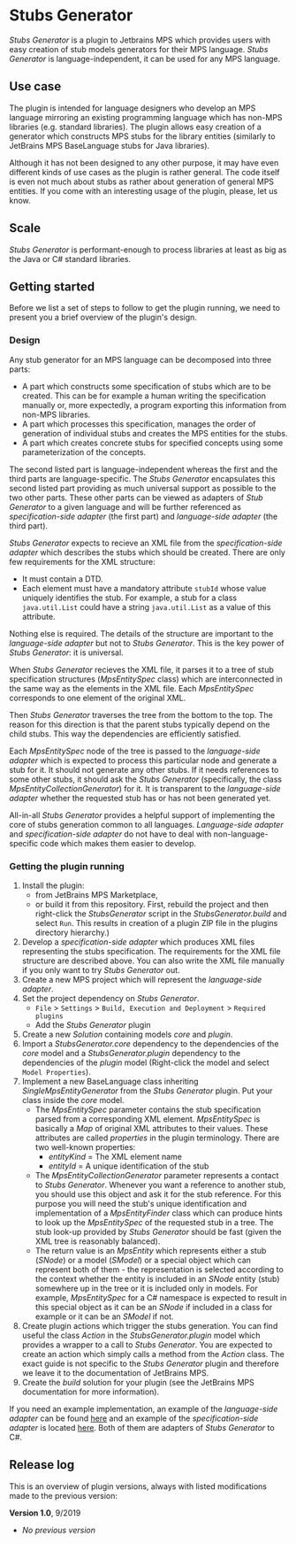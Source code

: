 # Stubs Generator

*Stubs Generator* is a plugin to Jetbrains MPS which provides users with easy creation of stub
models generators for their MPS language. *Stubs Generator* is language-independent, it can be
used for any MPS language.

## Use case

The plugin is intended for language designers who develop an MPS language mirroring an existing
programming language which has non-MPS libraries (e.g. standard libraries). The plugin allows
easy creation of a generator which constructs MPS stubs for the library entities (similarly to
JetBrains MPS BaseLanguage stubs for Java libraries).

Although it has not been designed to any other purpose, it may have even different kinds of use
cases as the plugin is rather general. The code itself is even not much about stubs as rather
about generation of general MPS entities. If you come with an interesting usage of the plugin,
please, let us know.

## Scale

*Stubs Generator* is performant-enough to process libraries at least as big as the Java or
C# standard libraries.

## Getting started

Before we list a set of steps to follow to get the plugin running, we need to present you a brief
overview of the plugin's design.

### Design

Any stub generator for an MPS language can be decomposed into three parts:
- A part which constructs some specification of stubs which are to be created. This can be for
example a human writing the specification manually or, more expectedly, a program exporting this
information from non-MPS libraries.
- A part which processes this specification, manages the order of generation of individual
stubs and creates the MPS entities for the stubs.
- A part which creates concrete stubs for specified concepts using some parameterization of
the concepts.

The second listed part is language-independent whereas the first and the third parts are
language-specific. The *Stubs Generator* encapsulates this second listed part providing as much
universal support as possible to the two other parts. These other parts can be viewed as adapters of
*Stub Generator* to a given language and will be further referenced as *specification-side adapter*
(the first part) and *language-side adapter* (the third part).

*Stubs Generator* expects to recieve an XML file from the *specification-side adapter* which
describes the stubs which should be created. There are only few requirements for the XML structure:
- It must contain a DTD.
- Each element must have a mandatory attribute `stubId` whose value uniquely identifies the stub.
For example, a stub for a class `java.util.List` could have a string `java.util.List` as a value
of this attribute.

Nothing else is required. The details of the structure are important to the *language-side adapter*
but not to *Stubs Generator*. This is the key power of *Stubs Generator*: it is universal.

When *Stubs Generator* recieves the XML file, it parses it to a tree of stub specification
structures (*MpsEntitySpec* class) which are interconnected in the same way as the elements in
the XML file. Each *MpsEntitySpec* corresponds to one element of the original XML.

Then *Stubs Generator* traverses the tree from the bottom to the top. The reason for this direction
is that the parent stubs typically depend on the child stubs. This way the dependencies are
efficiently satisfied.

Each *MpsEntitySpec* node of the tree is passed to the *language-side adapter* which is expected to
process this particular node and generate a stub for it. It should not generate any other stubs.
If it needs references to some other stubs, it should ask the *Stubs Generator* (specifically, the
class *MpsEntityCollectionGenerator*) for it. It is transparent to the *language-side adapter*
whether the requested stub has or has not been generated yet.

All-in-all *Stubs Generator* provides a helpful support of implementing the core of stubs generation
common to all languages. *Language-side adapter* and *specification-side adapter* do not have to
deal with non-language-specific code which makes them easier to develop.

### Getting the plugin running

1. Install the plugin:
    - from JetBrains MPS Marketplace,
    - or build it from this repository. First, rebuild the project and then right-click the
    *StubsGenerator* script in the *StubsGenerator.build* and select `Run`. This results in
    creation of a plugin ZIP file in the plugins directory hierarchy.)
2. Develop a *specification-side adapter* which produces XML files representing the stubs
specification. The requirements for the XML file structure are described above. You can also
write the XML file manually if you only want to try *Stubs Generator* out.
3. Create a new MPS project which will represent the *language-side adapter*.
4. Set the project dependency on *Stubs Generator*.
    - `File` > `Settings` > `Build, Execution and Deployment` > `Required plugins`
    - Add the *Stubs Generator* plugin
5. Create a new *Solution* containing models *core* and *plugin*.
6. Import a *StubsGenerator.core* dependency to the dependencies of the *core* model and
a *StubsGenerator.plugin* dependency to the dependencies of the *plugin* model (Right-click
the model and select `Model Properties`).
7. Implement a new BaseLanguage class inheriting *SingleMpsEntityGenerator* from the
*Stubs Generator* plugin. Put your class inside the *core* model.
    - The *MpsEntitySpec* parameter contains the stub specification parsed from a corresponding XML
    element. *MpsEntitySpec* is basically a *Map* of original XML attributes to their values. These
    attributes are called *properties* in the plugin terminology. There are two well-known
    properties:
        - *entityKind* = The XML element name
        - *entityId* = A unique identification of the stub
    - The *MpsEntityCollectionGenerator* parameter represents a contact to *Stubs Generator*.
    Whenever you want a reference to another stub, you should use this object and ask it for the
    stub reference. For this purpose you will need the stub's unique identification and
    implementation of a *MpsEntityFinder* class which can produce hints to look up the
    *MpsEntitySpec* of the requested stub in a tree. The stub look-up provided by *Stubs Generator*
    should be fast (given the XML tree is reasonably balanced).
    - The return value is an *MpsEntity* which represents either a stub (*SNode*) or a model
    (*SModel*) or a special object which can represent both of them - the representation is selected
    according to the context whether the entity is included in an *SNode* entity (stub) somewhere
    up in the tree or it is included only in models. For example, *MpsEntitySpec* for a C# namespace
    is expected to result in this special object as it can be an *SNode* if included in a class for
    example or it can be an *SModel* if not.
8. Create plugin actions which trigger the stubs generation. You can find useful the class *Action*
in the *StubsGenerator.plugin* model which provides a wrapper to a call to *Stubs Generator*. You
are expected to create an action which simply calls a method from the *Action* class. The exact
guide is not specific to the *Stubs Generator* plugin and therefore we leave it to the
documentation of JetBrains MPS.
9. Create the *build* solution for your plugin (see the JetBrains MPS documentation for more
information).

If you need an example implementation, an example of the *language-side adapter* can be found
[here](https://github.com/wirthma/CsStubsGenerator)
and an example of the *specification-side adapter* is located
[here](https://github.com/Zeman-Dalibor/DotNetLibraryExporter).
Both of them are adapters of *Stubs Generator* to C#.

## Release log

This is an overview of plugin versions, always with listed modifications made to the previous
version:

**Version 1.0**, 9/2019
- *No previous version*
